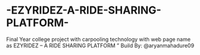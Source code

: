 # -EZYRIDEZ-A-RIDE-SHARING-PLATFORM-
Final Year college project with carpooling technology with web page name as EZYRIDEZ – A RIDE SHARING PLATFORM ”  Build By: @aryanmahadure09
